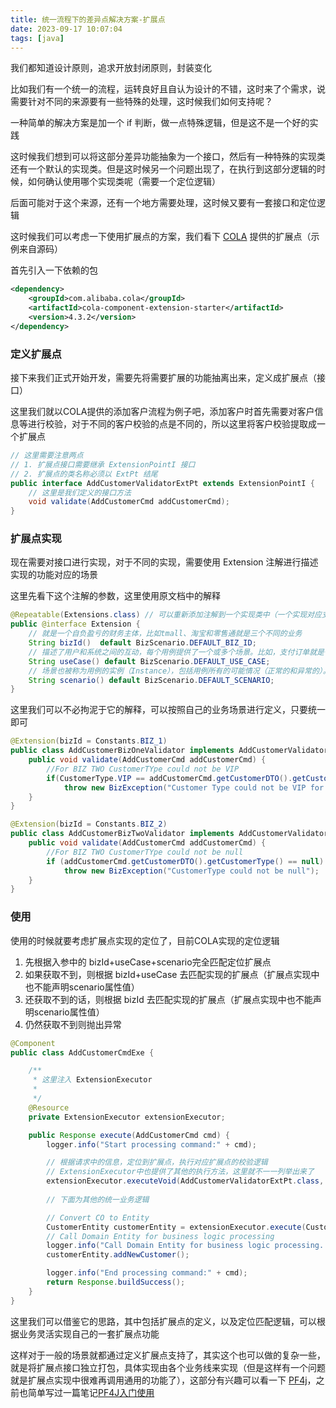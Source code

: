 ```yaml
---
title: 统一流程下的差异点解决方案-扩展点
date: 2023-09-17 10:07:04
tags: [java]
---
```


我们都知道设计原则，追求开放封闭原则，封装变化

比如我们有一个统一的流程，运转良好且自认为设计的不错，这时来了个需求，说需要针对不同的来源要有一些特殊的处理，这时候我们如何支持呢？

一种简单的解决方案是加一个 if 判断，做一点特殊逻辑，但是这不是一个好的实践

这时候我们想到可以将这部分差异功能抽象为一个接口，然后有一种特殊的实现类还有一个默认的实现类。但是这时候另一个问题出现了，在执行到这部分逻辑的时候，如何确认使用哪个实现类呢（需要一个定位逻辑）

后面可能对于这个来源，还有一个地方需要处理，这时候又要有一套接口和定位逻辑

这时候我们可以考虑一下使用扩展点的方案，我们看下 [COLA](https://github.com/alibaba/COLA/tree/master/cola-components/cola-component-extension-starter) 提供的扩展点（示例来自源码）

<!-- more -->

首先引入一下依赖的包

```xml
<dependency>
    <groupId>com.alibaba.cola</groupId>
    <artifactId>cola-component-extension-starter</artifactId>
    <version>4.3.2</version>
</dependency>
```

### 定义扩展点

接下来我们正式开始开发，需要先将需要扩展的功能抽离出来，定义成扩展点（接口）

这里我们就以COLA提供的添加客户流程为例子吧，添加客户时首先需要对客户信息等进行校验，对于不同的客户校验的点是不同的，所以这里将客户校验提取成一个扩展点

```java
// 这里需要注意两点
// 1. 扩展点接口需要继承 ExtensionPointI 接口
// 2. 扩展点的类名称必须以 ExtPt 结尾
public interface AddCustomerValidatorExtPt extends ExtensionPointI {
    // 这里是我们定义的接口方法
    void validate(AddCustomerCmd addCustomerCmd);
}
```

### 扩展点实现

现在需要对接口进行实现，对于不同的实现，需要使用 Extension 注解进行描述实现的功能对应的场景

这里先看下这个注解的参数，这里使用原文档中的解释

```java
@Repeatable(Extensions.class) // 可以重新添加注解到一个实现类中（一个实现对应支持多个场景）
public @interface Extension {
    // 就是一个自负盈亏的财务主体，比如tmall、淘宝和零售通就是三个不同的业务
    String bizId()  default BizScenario.DEFAULT_BIZ_ID;
    // 描述了用户和系统之间的互动，每个用例提供了一个或多个场景。比如，支付订单就是一个典型的用例
    String useCase() default BizScenario.DEFAULT_USE_CASE;
    // 场景也被称为用例的实例（Instance），包括用例所有的可能情况（正常的和异常的）。比如对于“订单支付”这个用例，就有“可以使用花呗”，“支付宝余额不足”，“银行账户余额不足”等多个场景
    String scenario() default BizScenario.DEFAULT_SCENARIO;
}
```

这里我们可以不必拘泥于它的解释，可以按照自己的业务场景进行定义，只要统一即可

```java
@Extension(bizId = Constants.BIZ_1)
public class AddCustomerBizOneValidator implements AddCustomerValidatorExtPt {
    public void validate(AddCustomerCmd addCustomerCmd) {
        //For BIZ TWO CustomerTYpe could not be VIP
        if(CustomerType.VIP == addCustomerCmd.getCustomerDTO().getCustomerType())
            throw new BizException("Customer Type could not be VIP for Biz One");
    }
}
```

```java
@Extension(bizId = Constants.BIZ_2)
public class AddCustomerBizTwoValidator implements AddCustomerValidatorExtPt {
    public void validate(AddCustomerCmd addCustomerCmd) {
        //For BIZ TWO CustomerTYpe could not be null
        if (addCustomerCmd.getCustomerDTO().getCustomerType() == null)
            throw new BizException("CustomerType could not be null");
    }
}
```

### 使用

使用的时候就要考虑扩展点实现的定位了，目前COLA实现的定位逻辑

1. 先根据入参中的 bizId+useCase+scenario完全匹配定位扩展点
2. 如果获取不到，则根据 bizId+useCase 去匹配实现的扩展点（扩展点实现中也不能声明scenario属性值）
3. 还获取不到的话，则根据 bizId 去匹配实现的扩展点（扩展点实现中也不能声明scenario属性值）
4. 仍然获取不到则抛出异常

```java
@Component
public class AddCustomerCmdExe {

    /**
     * 这里注入 ExtensionExecutor 
     *
     */
    @Resource
    private ExtensionExecutor extensionExecutor;

    public Response execute(AddCustomerCmd cmd) {
        logger.info("Start processing command:" + cmd);

        // 根据请求中的信息，定位到扩展点，执行对应扩展点的校验逻辑
        // ExtensionExecutor中也提供了其他的执行方法，这里就不一一列举出来了
        extensionExecutor.executeVoid(AddCustomerValidatorExtPt.class, cmd.getBizScenario(), extension -> extension.validate(cmd));
        
        // 下面为其他的统一业务逻辑

        // Convert CO to Entity
        CustomerEntity customerEntity = extensionExecutor.execute(CustomerConvertorExtPt.class, cmd.getBizScenario(), extension -> extension.clientToEntity(cmd));
        // Call Domain Entity for business logic processing
        logger.info("Call Domain Entity for business logic processing..."+customerEntity);
        customerEntity.addNewCustomer();

        logger.info("End processing command:" + cmd);
        return Response.buildSuccess();
    }
}
```

这里我们可以借鉴它的思路，其中包括扩展点的定义，以及定位匹配逻辑，可以根据业务灵活实现自己的一套扩展点功能

这样对于一般的场景就都通过定义扩展点支持了，其实这个也可以做的复杂一些，就是将扩展点接口独立打包，具体实现由各个业务线来实现（但是这样有一个问题就是扩展点实现中很难再调用通用的功能了），这部分有兴趣可以看一下 [PF4j](https://github.com/pf4j/pf4j)，之前也简单写过一篇笔记[PF4J入门使用](https://www.zhengw-tech.com/2022/01/02/pf4j-use/)

